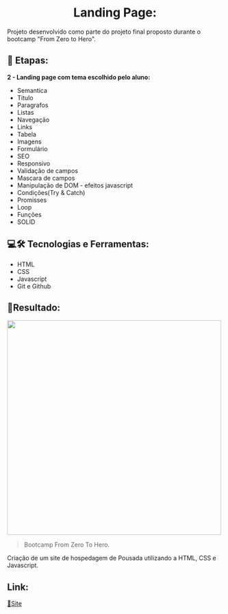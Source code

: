 <h1 align = center> Landing Page: </h1>

Projeto desenvolvido como parte do projeto final proposto durante o bootcamp "From Zero to Hero".

## 📑 Etapas:

**2 - Landing page com tema escolhido pelo aluno:**

- Semantica
- Titulo
- Paragrafos
- Listas
- Navegação
- Links
- Tabela
- Imagens
- Formulário
- SEO
- Responsivo
- Validação de campos
- Mascara de campos
- Manipulação de DOM - efeitos javascript
- Condições(Try & Catch)
- Promisses
- Loop
- Funções
- SOLID

## 💻🛠 Tecnologias e Ferramentas:

- HTML
- CSS
- Javascript
- Git e Github

## 📌Resultado:

<img width="500" src="https://user-images.githubusercontent.com/79115923/207901621-9532b34b-15ab-40a2-89cf-2e4299131f04.gif">


> Bootcamp From Zero To Hero.

Criação de um site de hospedagem de Pousada utilizando a HTML, CSS e Javascript.

## Link:
[🔗Site ](https://beatrisantunes.github.io/2---Landing-Page-teste/)



